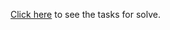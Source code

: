 <a href="https://github.com/TelerikAcademy/JavaScript-Fundamentals/tree/master/Topics/12.%20Regular%20Expressions/homework">Click here</a> to see the tasks for solve.